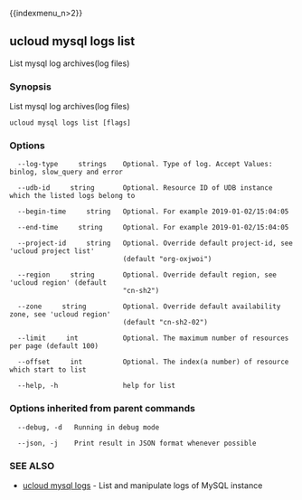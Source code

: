 {{indexmenu_n>2}}

## ucloud mysql logs list

List mysql log archives(log files)

### Synopsis

List mysql log archives(log files)

```
ucloud mysql logs list [flags]
```

### Options

```
  --log-type     strings    Optional. Type of log. Accept Values: binlog, slow_query and error 

  --udb-id     string       Optional. Resource ID of UDB instance which the listed logs belong to 

  --begin-time     string   Optional. For example 2019-01-02/15:04:05 

  --end-time     string     Optional. For example 2019-01-02/15:04:05 

  --project-id     string   Optional. Override default project-id, see 'ucloud project list'
                            (default "org-oxjwoi") 

  --region     string       Optional. Override default region, see 'ucloud region' (default
                            "cn-sh2") 

  --zone     string         Optional. Override default availability zone, see 'ucloud region'
                            (default "cn-sh2-02") 

  --limit     int           Optional. The maximum number of resources per page (default 100) 

  --offset     int          Optional. The index(a number) of resource which start to list 

  --help, -h                help for list 

```

### Options inherited from parent commands

```
  --debug, -d   Running in debug mode 

  --json, -j    Print result in JSON format whenever possible 

```

### SEE ALSO

* [ucloud mysql logs](software/cli/cmd/ucloud/mysql/logs)	 - List and manipulate logs of MySQL instance

